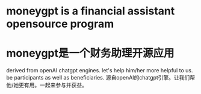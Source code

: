 # moneygpt is a financial assistant opensource program
# moneygpt是一个财务助理开源应用

derived from openAI chatgpt engines. let's help him/her more helpful to us. be participants as well as beneficiaries.
源自openAI的chatgpt引擎。让我们帮他/她更有用。一起来参与并获益。
